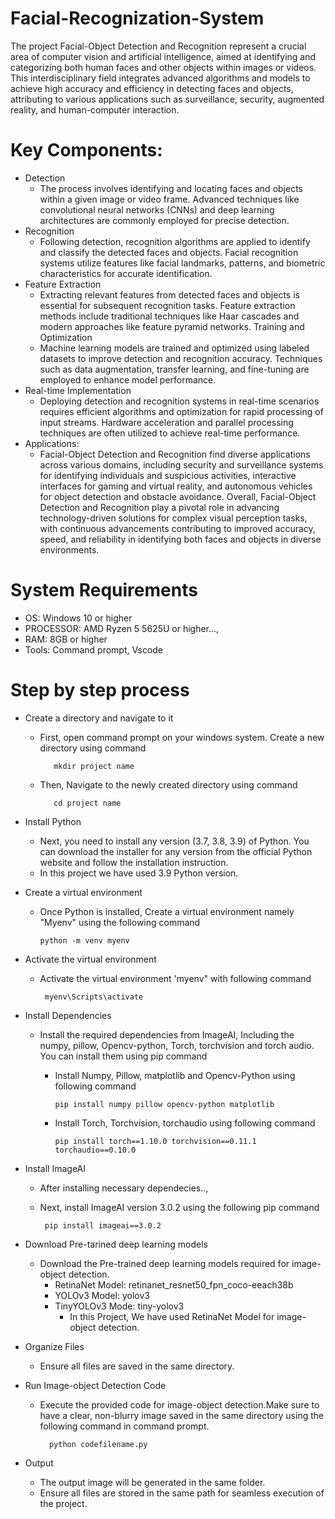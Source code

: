 # Facial-Recognization-System
The project Facial-Object Detection and Recognition represent a crucial area of computer vision and artificial intelligence, aimed at identifying and categorizing both human faces and other objects within images or videos. This interdisciplinary field integrates advanced algorithms and models to achieve high accuracy and efficiency in detecting faces and objects, attributing to various applications such as surveillance, security, augmented reality, and human-computer interaction.

# Key Components:

 - Detection
    - The process involves identifying and locating faces and objects within a given image or video frame. Advanced techniques like convolutional neural networks (CNNs) and deep learning architectures are commonly employed for precise detection.
 - Recognition
    - Following detection, recognition algorithms are applied to identify and classify the detected faces and objects. Facial recognition systems utilize features like facial landmarks, patterns, and biometric characteristics for accurate identification.
 - Feature Extraction
    -  Extracting relevant features from detected faces and objects is essential for subsequent recognition tasks. Feature extraction methods include traditional techniques like Haar cascades and modern approaches like feature pyramid networks.
Training and Optimization
    - Machine learning models are trained and optimized using labeled datasets to improve detection and recognition accuracy. Techniques such as data augmentation, transfer learning, and fine-tuning are employed to enhance model performance.
 - Real-time Implementation
    - Deploying detection and recognition systems in real-time scenarios requires efficient algorithms and optimization for rapid processing of input streams. Hardware acceleration and parallel processing techniques are often utilized to achieve real-time performance.
 - Applications:
    - Facial-Object Detection and Recognition find diverse applications across various domains, including security and surveillance systems for identifying individuals and suspicious activities, interactive interfaces for gaming and virtual reality, and autonomous vehicles for object detection and obstacle avoidance.
Overall, Facial-Object Detection and Recognition play a pivotal role in advancing technology-driven solutions for complex visual perception tasks, with continuous advancements contributing to improved accuracy, speed, and reliability in identifying both faces and objects in diverse environments.

# System Requirements
 - OS: Windows 10 or higher
 - PROCESSOR: AMD Ryzen 5 5625U or higher...,
 - RAM: 8GB or higher
 - Tools: Command prompt, Vscode

# Step by step process
 - Create a directory and navigate to it
   - First, open command prompt on your windows system. Create a new directory using command

            mkdir project name
     
   - Then, Navigate to the newly created directory using command
   
            cd project name


 - Install Python
    - Next, you need to install any version (3.7, 3.8, 3.9) of Python. You can download the installer for any version from the official Python website and follow the installation instruction.
    - In this project we have used 3.9 Python version.


 - Create a virtual environment
    - Once Python is installed, Create a virtual environment namely "Myenv" using the following command
  
          python -m venv myenv

      

 - Activate the  virtual environment
    - Activate the virtual environment 'myenv" with following command

           myenv\Scripts\activate


 - Install Dependencies
    - Install the required dependencies from ImageAI, Including the numpy, pillow, Opencv-python, Torch, torchvision and torch audio. You can install them using pip command
       - Install Numpy, Pillow, matplotlib and Opencv-Python using following command

             pip install numpy pillow opencv-python matplotlib

       - Install Torch, Torchvision, torchaudio using following command

             pip install torch==1.10.0 torchvision==0.11.1 torchaudio==0.10.0


 - Install ImageAI
    - After installing necessary dependecies..,
    - Next, install ImageAI version 3.0.2 using the following pip command

           pip install imageai==3.0.2


 - Download Pre-tarined deep learning models
    - Download the Pre-trained deep learning models required for image-object detection.
       - RetinaNet Model: retinanet_resnet50_fpn_coco-eeach38b
       - YOLOv3 Model: yolov3
       - TinyYOLOv3 Mode: tiny-yolov3
           -  In this Project, We have used RetinaNet Model for image-object detection.

 - Organize Files
    - Ensure all files are saved in the same directory.

 - Run Image-object Detection Code
    - Execute the provided code for image-object detection.Make sure to have a clear, non-blurry image saved in the same directory using the following command in command prompt.
  
            python codefilename.py

 - Output
    - The output image will be generated in the same folder.
    - Ensure all files are stored in the same path for seamless execution of the project.

